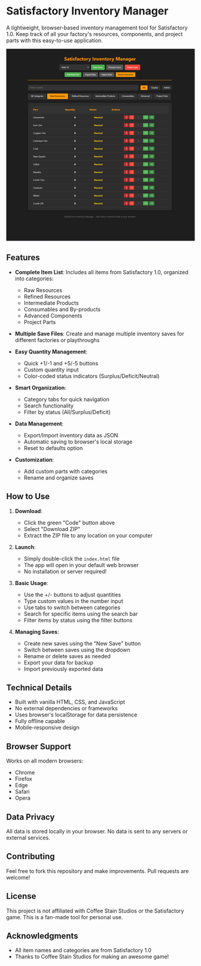 # Satisfactory Inventory Manager

A lightweight, browser-based inventory management tool for Satisfactory 1.0. Keep track of all your factory's resources, components, and project parts with this easy-to-use application.

![image alt](https://github.com/cwilcox0916/Simple-Satisfactory-Inventory-Manager/blob/3a5f6f2e178f898800038d9387b45fabb02fc008/screenshot/Screenshot%202025-03-15%20213957.png)

## Features

- **Complete Item List**: Includes all items from Satisfactory 1.0, organized into categories:
  - Raw Resources
  - Refined Resources
  - Intermediate Products
  - Consumables and By-products
  - Advanced Components
  - Project Parts

- **Multiple Save Files**: Create and manage multiple inventory saves for different factories or playthroughs

- **Easy Quantity Management**:
  - Quick +1/-1 and +5/-5 buttons
  - Custom quantity input
  - Color-coded status indicators (Surplus/Deficit/Neutral)

- **Smart Organization**:
  - Category tabs for quick navigation
  - Search functionality
  - Filter by status (All/Surplus/Deficit)

- **Data Management**:
  - Export/Import inventory data as JSON
  - Automatic saving to browser's local storage
  - Reset to defaults option

- **Customization**:
  - Add custom parts with categories
  - Rename and organize saves

## How to Use

1. **Download**:
   - Click the green "Code" button above
   - Select "Download ZIP"
   - Extract the ZIP file to any location on your computer

2. **Launch**:
   - Simply double-click the `index.html` file
   - The app will open in your default web browser
   - No installation or server required!

3. **Basic Usage**:
   - Use the +/- buttons to adjust quantities
   - Type custom values in the number input
   - Use tabs to switch between categories
   - Search for specific items using the search bar
   - Filter items by status using the filter buttons

4. **Managing Saves**:
   - Create new saves using the "New Save" button
   - Switch between saves using the dropdown
   - Rename or delete saves as needed
   - Export your data for backup
   - Import previously exported data

## Technical Details

- Built with vanilla HTML, CSS, and JavaScript
- No external dependencies or frameworks
- Uses browser's localStorage for data persistence
- Fully offline capable
- Mobile-responsive design

## Browser Support

Works on all modern browsers:
- Chrome
- Firefox
- Edge
- Safari
- Opera

## Data Privacy

All data is stored locally in your browser. No data is sent to any servers or external services.

## Contributing

Feel free to fork this repository and make improvements. Pull requests are welcome!

## License

This project is not affiliated with Coffee Stain Studios or the Satisfactory game. This is a fan-made tool for personal use.

## Acknowledgments

- All item names and categories are from Satisfactory 1.0
- Thanks to Coffee Stain Studios for making an awesome game! 
